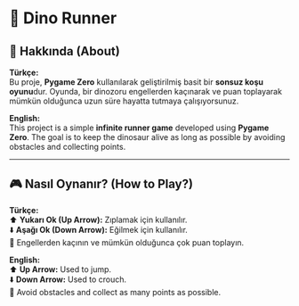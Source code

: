 # 🦖 Dino Runner 

## 📌 Hakkında (About)

**Türkçe:**  
Bu proje, **Pygame Zero** kullanılarak geliştirilmiş basit bir **sonsuz koşu oyunu**dur. Oyunda, bir dinozoru engellerden kaçınarak ve puan toplayarak mümkün olduğunca uzun süre hayatta tutmaya çalışıyorsunuz.

**English:**  
This project is a simple **infinite runner game** developed using **Pygame Zero**. The goal is to keep the dinosaur alive as long as possible by avoiding obstacles and collecting points.

---

## 🎮 Nasıl Oynanır? (How to Play?)

**Türkçe:**  
⬆️ **Yukarı Ok (Up Arrow):** Zıplamak için kullanılır.  
⬇️ **Aşağı Ok (Down Arrow):** Eğilmek için kullanılır.  
🚧 Engellerden kaçının ve mümkün olduğunca çok puan toplayın.

**English:**  
⬆️ **Up Arrow:** Used to jump.  
⬇️ **Down Arrow:** Used to crouch.  
🚧 Avoid obstacles and collect as many points as possible.
